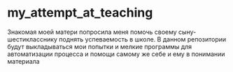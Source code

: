 # my_attempt_at_teaching
Знакомая моей матери попросила меня помочь своему сыну-шестикласснику поднять успеваемость в школе. В данном репозитории будут выкладываться мои попытки и мелкие программы для автоматизации процесса и помощи самому же себе и ему в понимании материала
